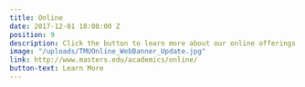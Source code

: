 ```yaml
---
title: Online
date: 2017-12-01 18:08:00 Z
position: 9
description: Click the button to learn more about our online offerings.
image: "/uploads/TMUOnline_WebBanner_Update.jpg"
link: http://www.masters.edu/academics/online/
button-text: Learn More
---
```


